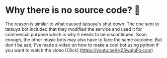 # Why there is no source code? 🤨
The reason is similar to what caused tatsuya's shut down.
 The one sent to tatsuya bot included that they modified the service and used it for commercial purpose which is why it needs to be discontinued. Soon enough, the other music bots may also have to face the same outcome.
But don't be sad, I've made a video on how to make a cool bot using python if you want to watch the video [Click]
(https://youtu.be/iik25wqIuFo.com)
